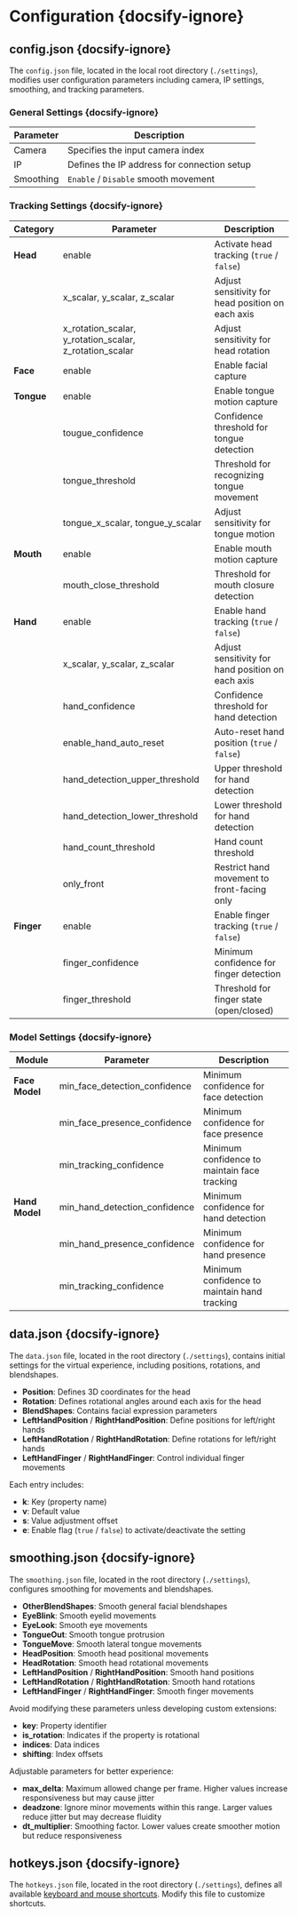 # Configuration {docsify-ignore}

## config.json {docsify-ignore}

The `config.json` file, located in the local root directory (`./settings`), modifies user configuration parameters including camera, IP settings, smoothing, and tracking parameters.

### General Settings {docsify-ignore}

| Parameter     | Description                                  |
|---------------|---------------------------------------------|
| Camera        | Specifies the input camera index            |
| IP            | Defines the IP address for connection setup |
| Smoothing     | `Enable` / `Disable` smooth movement        |

### Tracking Settings {docsify-ignore}

| **Category**  | **Parameter**                     | **Description**              |                                                                
|----------------|------------------------------------|------------------------------------------------------------|
| **Head**       | enable                            | Activate head tracking (`true` / `false`)                  |
|                | x_scalar, y_scalar, z_scalar       | Adjust sensitivity for head position on each axis          |         
|                | x_rotation_scalar, y_rotation_scalar, z_rotation_scalar | Adjust sensitivity for head rotation |
| **Face**       | enable                            | Enable facial capture                                     |
| **Tongue**     | enable                            | Enable tongue motion capture                              |
|                | tougue_confidence                 | Confidence threshold for tongue detection                 |
|                | tongue_threshold                  | Threshold for recognizing tongue movement                 |
|                | tongue_x_scalar, tongue_y_scalar  | Adjust sensitivity for tongue motion                      |
| **Mouth**      | enable                            | Enable mouth motion capture                               |
|                | mouth_close_threshold             | Threshold for mouth closure detection                     |
| **Hand**       | enable                            | Enable hand tracking (`true` / `false`)                   |
|                | x_scalar, y_scalar, z_scalar       | Adjust sensitivity for hand position on each axis         |
|                | hand_confidence                   | Confidence threshold for hand detection                   |
|                | enable_hand_auto_reset            | Auto-reset hand position (`true` / `false`)               |
|                | hand_detection_upper_threshold    | Upper threshold for hand detection                        |
|                | hand_detection_lower_threshold    | Lower threshold for hand detection                        |
|                | hand_count_threshold              | Hand count threshold                                       |
|                | only_front                        | Restrict hand movement to front-facing only               |
| **Finger**     | enable                            | Enable finger tracking (`true` / `false`)                 |
|                | finger_confidence                 | Minimum confidence for finger detection                   |
|                | finger_threshold                  | Threshold for finger state (open/closed)                  |

### Model Settings {docsify-ignore}

| **Module**     | **Parameter**                     | **Description**              |                                                          
|----------------|-----------------------------------|-------------------------------|
| **Face Model** | min_face_detection_confidence    | Minimum confidence for face detection      |
|                | min_face_presence_confidence     | Minimum confidence for face presence       |
|                | min_tracking_confidence          | Minimum confidence to maintain face tracking |
| **Hand Model** | min_hand_detection_confidence    | Minimum confidence for hand detection      |
|                | min_hand_presence_confidence     | Minimum confidence for hand presence       |
|                | min_tracking_confidence          | Minimum confidence to maintain hand tracking |  

## data.json {docsify-ignore}

The `data.json` file, located in the root directory (`./settings`), contains initial settings for the virtual experience, including positions, rotations, and blendshapes.

- **Position**: Defines 3D coordinates for the head
- **Rotation**: Defines rotational angles around each axis for the head
- **BlendShapes**: Contains facial expression parameters
- **LeftHandPosition** / **RightHandPosition**: Define positions for left/right hands
- **LeftHandRotation** / **RightHandRotation**: Define rotations for left/right hands
- **LeftHandFinger** / **RightHandFinger**: Control individual finger movements

Each entry includes:
- **k**: Key (property name)
- **v**: Default value
- **s**: Value adjustment offset
- **e**: Enable flag (`true` / `false`) to activate/deactivate the setting

## smoothing.json {docsify-ignore}

The `smoothing.json` file, located in the root directory (`./settings`), configures smoothing for movements and blendshapes.

- **OtherBlendShapes**: Smooth general facial blendshapes
- **EyeBlink**: Smooth eyelid movements
- **EyeLook**: Smooth eye movements
- **TongueOut**: Smooth tongue protrusion
- **TongueMove**: Smooth lateral tongue movements
- **HeadPosition**: Smooth head positional movements
- **HeadRotation**: Smooth head rotational movements
- **LeftHandPosition** / **RightHandPosition**: Smooth hand positions
- **LeftHandRotation** / **RightHandRotation**: Smooth hand rotations
- **LeftHandFinger** / **RightHandFinger**: Smooth finger movements

Avoid modifying these parameters unless developing custom extensions:
- **key**: Property identifier
- **is_rotation**: Indicates if the property is rotational
- **indices**: Data indices
- **shifting**: Index offsets

Adjustable parameters for better experience:
- **max_delta**: Maximum allowed change per frame. Higher values increase responsiveness but may cause jitter
- **deadzone**: Ignore minor movements within this range. Larger values reduce jitter but may decrease fluidity
- **dt_multiplier**: Smoothing factor. Lower values create smoother motion but reduce responsiveness

## hotkeys.json {docsify-ignore}

The `hotkeys.json` file, located in the root directory (`./settings`), defines all available [keyboard and mouse shortcuts](/en/hotkey.md#Keybind-Settings). Modify this file to customize shortcuts.